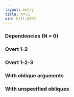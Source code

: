 ```yaml
---
layout: entry
title: རྟབ་√1
vid: Hill:0702
---
```

### Dependencies (N = 0)


### Overt 1-2


### Overt 1-2-3


### With oblique arguments


### With unspecified obliques
